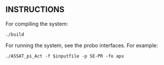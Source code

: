 ## INSTRUCTIONS 

For compiling the system:

`./build`

For running the system, see the probo interfaces. For example:

`./ASSAT_pi_Act -f $inputfile -p SE-PR -fo apx`

